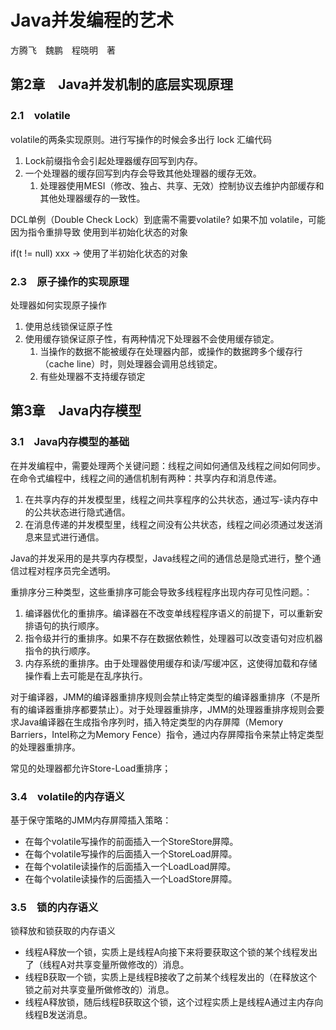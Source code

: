 # Java并发编程的艺术

方腾飞　魏鹏　程晓明　著

## 第2章　Java并发机制的底层实现原理

### 2.1　volatile

volatile的两条实现原则。进行写操作的时候会多出行 lock 汇编代码

1. Lock前缀指令会引起处理器缓存回写到内存。
2. 一个处理器的缓存回写到内存会导致其他处理器的缓存无效。
   1. 处理器使用MESI（修改、独占、共享、无效）控制协议去维护内部缓存和其他处理器缓存的一致性。

DCL单例（Double Check Lock）到底需不需要volatile?
如果不加 volatile，可能因为指令重排导致 使用到半初始化状态的对象

if(t != null) xxx -> 使用了半初始化状态的对象

### 2.3　原子操作的实现原理

处理器如何实现原子操作

1. 使用总线锁保证原子性
2. 使用缓存锁保证原子性，有两种情况下处理器不会使用缓存锁定。
   1. 当操作的数据不能被缓存在处理器内部，或操作的数据跨多个缓存行（cache line）时，则处理器会调用总线锁定。
   2. 有些处理器不支持缓存锁定

## 第3章　Java内存模型

### 3.1　Java内存模型的基础

在并发编程中，需要处理两个关键问题：线程之间如何通信及线程之间如何同步。在命令式编程中，线程之间的通信机制有两种：共享内存和消息传递。

1. 在共享内存的并发模型里，线程之间共享程序的公共状态，通过写-读内存中的公共状态进行隐式通信。
2. 在消息传递的并发模型里，线程之间没有公共状态，线程之间必须通过发送消息来显式进行通信。

Java的并发采用的是共享内存模型，Java线程之间的通信总是隐式进行，整个通信过程对程序员完全透明。

重排序分三种类型，这些重排序可能会导致多线程程序出现内存可见性问题。：

1. 编译器优化的重排序。编译器在不改变单线程程序语义的前提下，可以重新安排语句的执行顺序。
2. 指令级并行的重排序。如果不存在数据依赖性，处理器可以改变语句对应机器指令的执行顺序。
3. 内存系统的重排序。由于处理器使用缓存和读/写缓冲区，这使得加载和存储操作看上去可能是在乱序执行。

对于编译器，JMM的编译器重排序规则会禁止特定类型的编译器重排序（不是所有的编译器重排序都要禁止）。对于处理器重排序，JMM的处理器重排序规则会要求Java编译器在生成指令序列时，插入特定类型的内存屏障（Memory Barriers，Intel称之为Memory Fence）指令，通过内存屏障指令来禁止特定类型的处理器重排序。

常见的处理器都允许Store-Load重排序；

### 3.4　volatile的内存语义

基于保守策略的JMM内存屏障插入策略：

* 在每个volatile写操作的前面插入一个StoreStore屏障。
* 在每个volatile写操作的后面插入一个StoreLoad屏障。
* 在每个volatile读操作的后面插入一个LoadLoad屏障。
* 在每个volatile读操作的后面插入一个LoadStore屏障。

### 3.5　锁的内存语义

锁释放和锁获取的内存语义

* 线程A释放一个锁，实质上是线程A向接下来将要获取这个锁的某个线程发出了（线程A对共享变量所做修改的）消息。
* 线程B获取一个锁，实质上是线程B接收了之前某个线程发出的（在释放这个锁之前对共享变量所做修改的）消息。
* 线程A释放锁，随后线程B获取这个锁，这个过程实质上是线程A通过主内存向线程B发送消息。
